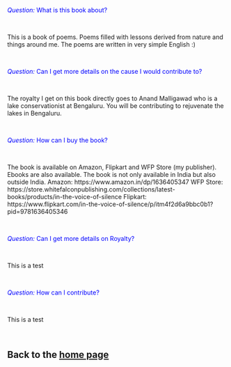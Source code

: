 <Accordion>
<AccordionItem title="Book Details">
      <p>
        <span style="color:blue"><em>Question: </em></span><span style="color:blue">What is this book about? </span>
      </p>
     <br/>
     <p>
       This is a book of poems. Poems filled with lessons derived from nature and things around me. The poems are written in very simple English :)
    </p>
     <br/>
</AccordionItem>
<AccordionItem title="Fund for a Cause">
      <p>
        <span style="color:blue"><em>Question: </em></span><span style="color:blue">Can I get more details on the cause I would contribute to?</span>
      </p>
     <br/>
     <p>
       The royalty I get on this book directly goes to Anand Malligawad who is a lake conservationist at Bengaluru. You will be contributing to rejuvenate the lakes in Bengaluru.
    </p>
     <br/>
</AccordionItem>    
<AccordionItem title="Buy the book">
      <p>
        <span style="color:blue"><em>Question: </em></span><span style="color:blue">How can I buy the book?</span>
      </p>
     <br/>
     <p>
       The book is available on Amazon, Flipkart and WFP Store (my publisher). Ebooks are also available. The book is not only available in India but also outside India.
           Amazon: https://www.amazon.in/dp/1636405347           
           WFP Store: https://store.whitefalconpublishing.com/collections/latest-books/products/in-the-voice-of-silence
           Flipkart: https://www.flipkart.com/in-the-voice-of-silence/p/itm4f2d6a9bbc0b1?pid=9781636405346
    </p>
     <br/>
</AccordionItem>     
<AccordionItem title="Royalty">
      <p>
        <span style="color:blue"><em>Question: </em></span><span style="color:blue">Can I get more details on Royalty?</span>
      </p>
     <br/>
     <p>
       This is a test
    </p>
     <br/>
</AccordionItem>        
<AccordionItem title="Your Contribution">
      <p>
        <span style="color:blue"><em>Question: </em></span><span style="color:blue">How can I contribute?</span>
      </p>
     <br/>
     <p>
       This is a test
    </p>
     <br/>
</AccordionItem>        
</Accordion>  

## Back to the [home page](README.md)
